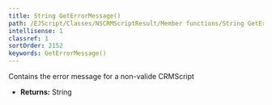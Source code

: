 ```yaml
---
title: String GetErrorMessage()
path: /EJScript/Classes/NSCRMScriptResult/Member functions/String GetErrorMessage()
intellisense: 1
classref: 1
sortOrder: 2152
keywords: GetErrorMessage()
---
```



Contains the error message for a non-valide CRMScript



* **Returns:** String


